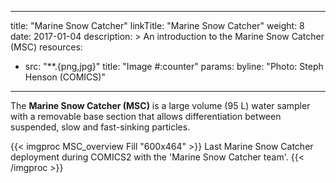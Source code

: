 
---
title: "Marine Snow Catcher"
linkTitle: "Marine Snow Catcher"
weight: 8
date: 2017-01-04
description: >
  An introduction to the Marine Snow Catcher (MSC)
resources:
- src: "**.{png,jpg}"
  title: "Image #:counter"
  params:
    byline: "Photo: Steph Henson (COMICS)"
---

The **Marine Snow Catcher (MSC)** is a large volume (95 L) water
sampler with a removable base section that allows differentiation between suspended, slow and fast-sinking particles.

{{< imgproc MSC_overview Fill "600x464" >}}
Last Marine Snow Catcher deployment during COMICS2 with the 'Marine Snow Catcher team'.
{{< /imgproc >}}
